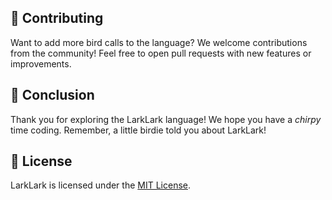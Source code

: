 
## 📖 Contributing

Want to add more bird calls to the language? We welcome contributions from the community! Feel free to open pull requests with new features or improvements.

## 🦉 Conclusion

Thank you for exploring the LarkLark language! We hope you have a _chirpy_ time coding. Remember, a little birdie told you about LarkLark!

## 📃 License

LarkLark is licensed under the [MIT License](LICENSE).

